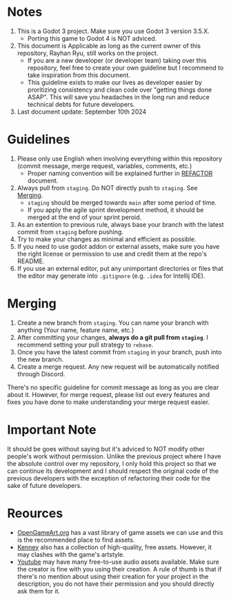 # Notes
1. This is a Godot 3 project. Make sure you use Godot 3 version 3.5.X.
    - Porting this game to Godot 4 is NOT adviced.
2. This document is Applicable as long as the current owner of this repository, Rayhan Ryu, still works on the project. 
    - If you are a new developer (or developer team) taking over this repository, feel free to create your own guideline but I recommend to take inspiration from this document.
    - This guideline exists to make our lives as developer easier by proritizing consistency and clean code over "getting things done ASAP". This will save you headaches in the long run and reduce technical debts for future developers.
3. Last document update: September 10th 2024

# Guidelines
1. Please only use English when involving everything within this repository (commit message, merge request, variables, comments, etc.)
    - Proper naming convention will be explained further in [REFACTOR](REFACTOR.md) document.
3. Always pull from `staging`. Do NOT directly push to `staging`. See [Merging](#merging).
	- `staging` should be merged towards `main` after some period of time.
    - If you apply the agile sprint development method, it should be merged at the end of your sprint peroid.
4. As an extention to previous rule, always base your branch with the latest commit from `staging` before pushing.
5. Try to make your changes as minimal and efficient as possible. 
6. If you need to use godot addon or external assets, make sure you have the right license or permission to use and credit them at the repo's README.
7. If you use an external editor, put any unimportant directories or files that the editor may generate into `.gitignore` (e.g. `.idea` for Intellij IDE).

# Merging
1. Create a new branch from `staging`. You can name your branch with anything (Your name, feature name, etc.)
2. After committing your changes, __always do a git pull from `staging`__. I recommend setting your pull strategy to `rebase`.
3. Once you have the latest commit from `staging` in your branch, push into the new branch.
4. Create a merge request. Any new request will be automatically notified through Discord.
    
There's no specific guideline for commit message as long as you are clear about it. However, for merge request, please list out every features and fixes you have done to make understanding your merge request easier.

# Important Note
It should be goes without saying but it's adviced to NOT modify other people's work without permission. Unlike the previous project where I have the absolute control over my repository, I only hold this project so that we can continue its development and I should respect the original code of the previous developers with the exception of refactoring their code for the sake of future developers.

# Reources
- [OpenGameArt.org](https://opengameart.org/) has a vast library of game assets we can use and this is the recommended place to find assets.
- [Kenney](https://www.kenney.nl/) also has a collection of high-quality, free assets. However, it may clashes with the game's artstyle. 
- [Youtube](https://youtube.com/) may have many free-to-use audio assets available. Make sure the creator is fine with you using their creation. A rule of thumb is that if there's no mention about using their creation for your project in the description, you do not have their permission and you should directly ask them for it.
